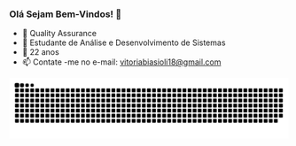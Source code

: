 ### Olá Sejam Bem-Vindos! 👋

- 🔭 Quality Assurance
- 🌱 Estudante de Análise e Desenvolvimento de Sistemas
- 👯 22 anos
- 📫 Contate -me no e-mail: vitoriabiasioli18@gmail.com





![Snake animation](https://github.com/ellen2121/ellen2121/blob/output/github-contribution-grid-snake.svg)
 
</div>
 

